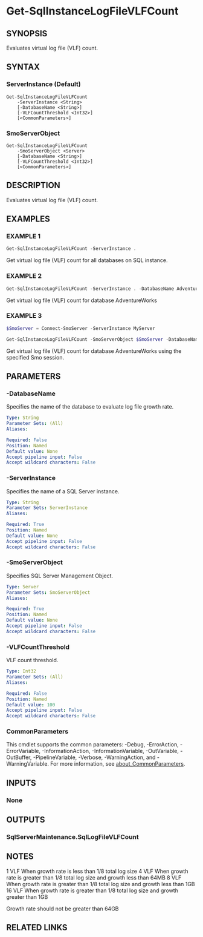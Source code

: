 ﻿---
external help file: SqlServerMaintenance-help.xml
Module Name: SqlServerMaintenance
online version:
schema: 2.0.0
---

# Get-SqlInstanceLogFileVLFCount

## SYNOPSIS
Evaluates virtual log file (VLF) count.

## SYNTAX

### ServerInstance (Default)
```
Get-SqlInstanceLogFileVLFCount
	-ServerInstance <String>
	[-DatabaseName <String>]
	[-VLFCountThreshold <Int32>]
	[<CommonParameters>]
```

### SmoServerObject
```
Get-SqlInstanceLogFileVLFCount
	-SmoServerObject <Server>
	[-DatabaseName <String>]
	[-VLFCountThreshold <Int32>]
	[<CommonParameters>]
```

## DESCRIPTION
Evaluates virtual log file (VLF) count.

## EXAMPLES

### EXAMPLE 1
```powershell
Get-SqlInstanceLogFileVLFCount -ServerInstance .
```

Get virtual log file (VLF) count for all databases on SQL instance.

### EXAMPLE 2
```powershell
Get-SqlInstanceLogFileVLFCount -ServerInstance . -DatabaseName AdventureWorks
```

Get virtual log file (VLF) count for database AdventureWorks

### EXAMPLE 3
```powershell
$SmoServer = Connect-SmoServer -ServerInstance MyServer

Get-SqlInstanceLogFileVLFCount -SmoServerObject $SmoServer -DatabaseName AdventureWorks
```

Get virtual log file (VLF) count for database AdventureWorks using the specified Smo session.

## PARAMETERS

### -DatabaseName
Specifies the name of the database to evaluate log file growth rate.

```yaml
Type: String
Parameter Sets: (All)
Aliases:

Required: False
Position: Named
Default value: None
Accept pipeline input: False
Accept wildcard characters: False
```

### -ServerInstance
Specifies the name of a SQL Server instance.

```yaml
Type: String
Parameter Sets: ServerInstance
Aliases:

Required: True
Position: Named
Default value: None
Accept pipeline input: False
Accept wildcard characters: False
```

### -SmoServerObject
Specifies SQL Server Management Object.

```yaml
Type: Server
Parameter Sets: SmoServerObject
Aliases:

Required: True
Position: Named
Default value: None
Accept pipeline input: False
Accept wildcard characters: False
```

### -VLFCountThreshold
VLF count threshold.

```yaml
Type: Int32
Parameter Sets: (All)
Aliases:

Required: False
Position: Named
Default value: 100
Accept pipeline input: False
Accept wildcard characters: False
```

### CommonParameters
This cmdlet supports the common parameters: -Debug, -ErrorAction, -ErrorVariable, -InformationAction, -InformationVariable, -OutVariable, -OutBuffer, -PipelineVariable, -Verbose, -WarningAction, and -WarningVariable. For more information, see [about_CommonParameters](http://go.microsoft.com/fwlink/?LinkID=113216).

## INPUTS

### None

## OUTPUTS

### SqlServerMaintenance.SqlLogFileVLFCount

## NOTES
1 VLF	When growth rate is less than 1/8 total log size
4 VLF	When growth rate is greater than 1/8 total log size and growth less than 64MB
8 VLF	When growth rate is greater than 1/8 total log size and growth less than 1GB
16 VLF	When growth rate is greater than 1/8 total log size and growth greater than 1GB

Growth rate should not be greater than 64GB

## RELATED LINKS
